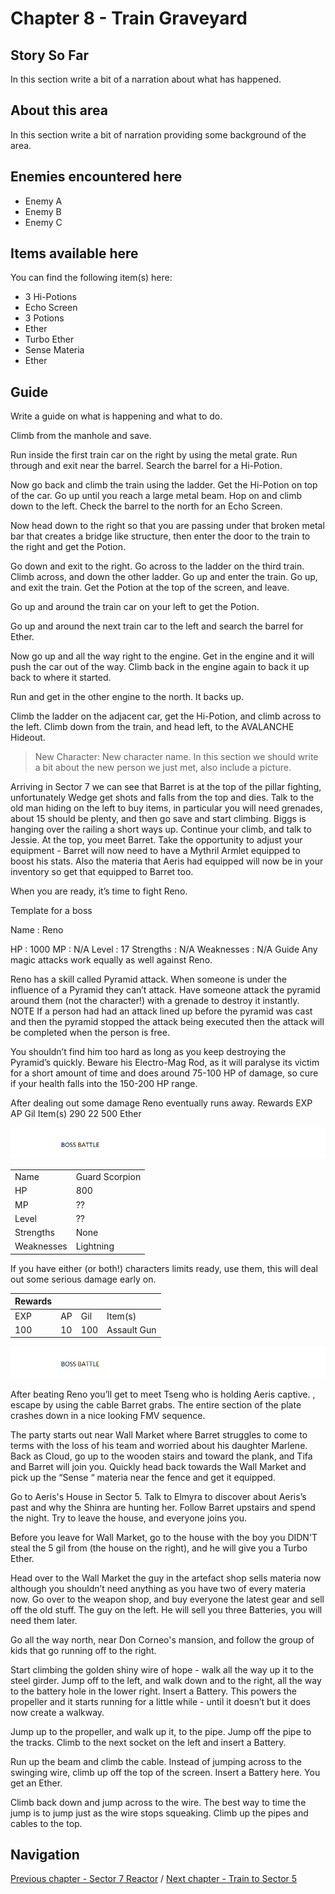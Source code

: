 #  Chapter 8 - Train Graveyard


## Story So Far

In this section write a bit of a narration about what has happened.

## About this area

In this section write a bit of narration providing some background of the area.

## Enemies encountered here

- Enemy A
- Enemy B
- Enemy C

## Items available here

You can find the following item(s) here:

- 3 Hi-Potions
- Echo Screen
- 3 Potions
- Ether 
- Turbo Ether
- Sense Materia
- Ether 


## Guide

Write a guide on what is happening and what to do.

Climb from the manhole and save. 



Run inside the first train car on the right by using the metal grate. Run through and exit near the barrel. Search the barrel for a Hi-Potion. 



Now go back and climb the train using the ladder. Get the Hi-Potion on top of the car. Go up until you reach a large metal beam. Hop on and climb down to the left. Check the barrel to the north for an Echo Screen. 



Now head down to the right so that you are passing under that broken metal bar that creates a bridge like structure, then enter the door to the train to the right and get the Potion. 






Go down and exit to the right. Go across to the ladder on the third train. Climb across, and down the other ladder. Go up and enter the train. Go up, and exit the train. Get the Potion at the top of the screen, and leave.



Go up and around the train car on your left to get the Potion. 



Go up and around the next train car to the left and search the barrel for Ether. 



Now go up and all the way right to the engine. Get in the engine and it will push the car out of the way. Climb back in the engine again to back it up back to where it started. 



Run and get in the other engine to the north. It backs up. 



Climb the ladder on the adjacent car, get the Hi-Potion, and climb across to the left. Climb down from the train, and head left, to the AVALANCHE Hideout. 

>
> New Character: New character name. 
> In this section we should write a bit about the new person we just met, also include a picture.
>


Arriving in Sector 7 we can see that Barret is at the top of the pillar fighting, unfortunately Wedge get shots and falls from the top and dies. Talk to the old man hiding on the left to buy items, in particular you will need grenades, about 15 should be plenty, and then go save and start climbing. Biggs is hanging over the railing a short ways up. Continue your climb, and talk to Jessie. At the top, you meet Barret. Take the opportunity to adjust your equipment - Barret will now need to have a Mythril Armlet equipped to boost his stats. Also the materia that Aeris had equipped will now be in your inventory so get that equipped to Barret too. 

When you are ready, it’s time to fight Reno. 

Template for a boss


Name :
Reno

HP :
1000
MP : 
N/A
Level :
17
Strengths :
N/A
Weaknesses : 
N/A
Guide
Any magic attacks work equally as well against Reno. 

Reno has a skill called Pyramid attack. When someone is under the influence of a Pyramid they can’t attack. Have someone attack the pyramid around them (not the character!) with a grenade to destroy it instantly. NOTE If a person had had an attack lined up before the pyramid was cast and then the pyramid stopped the attack being executed then the attack will be completed when the person is free. 

You shouldn’t find him too hard as long as you keep destroying the Pyramid’s quickly. Beware his Electro-Mag Rod, as it will paralyse its victim for a short amount of time and does around 75-100 HP of damage, so cure if your health falls into the 150-200 HP range.

After dealing out some damage Reno eventually runs away. 
Rewards
EXP
AP
Gil
Item(s)
290
22
500
Ether

![Alt Text To Be Populated](../general-assets/boss-banner.png) 

|   |   |
|---|---|
| Name  | Guard Scorpion  |
| HP  | 800  |
| MP  | ??  |
| Level  | ??  |
| Strengths  | None  |
| Weaknesses  | Lightning  |

If you have either (or both!) characters limits ready, use them, this will deal out some serious damage early on.




| Rewards  |   |   |   |
|---|---|---|---|
| EXP  | AP  | Gil  | Item(s)  |
| 100  | 10  | 100  | Assault Gun  |

![Alt Text To Be Populated](../general-assets/boss-banner.png) 

After beating Reno you’ll get to meet Tseng who is holding Aeris captive. , escape by using the cable Barret grabs. The entire section of the plate crashes down in a nice looking FMV sequence.
 
 
 
 
The party starts out near Wall Market where Barret struggles to come to terms with the loss of his team and worried about his daughter Marlene. Back as Cloud, go up to the wooden stairs and toward the plank, and Tifa and Barret will join you. Quickly head back towards the Wall Market and pick up the “Sense “ materia near the fence and get it equipped.


Go to Aeris's House in Sector 5. Talk to Elmyra to discover about Aeris’s past and why the Shinra are hunting her. Follow Barret upstairs and spend the night. Try to leave the house, and everyone joins you. 



Before you leave for Wall Market, go to the house with the boy you DIDN'T steal the 5 gil from (the house on the right), and he will give you a Turbo Ether.



Head over to the Wall Market the guy in the artefact shop sells materia now although you shouldn’t need anything as you have two of every materia now. Go over to the weapon shop, and buy everyone the latest gear and sell off the old stuff. The guy on the left. He will sell you three Batteries, you will need them later.




Go all the way north, near Don Corneo's mansion, and follow the group of kids that go running off to the right. 



Start climbing the golden shiny wire of hope - walk all the way up it to the steel girder. Jump off to the left, and walk down and to the right, all the way to the battery hole in the lower right. Insert a Battery. This powers the propeller and it starts running for a little while - until it doesn’t but it does now create a walkway. 



Jump up to the propeller, and walk up it, to the pipe. Jump off the pipe to the tracks. Climb to the next socket on the left and insert a Battery. 



Run up the beam and climb the cable. Instead of jumping across to the swinging wire, climb up off the top of the screen. Insert a Battery here. You get an Ether. 



Climb back down and jump across to the wire. The best way to time the jump is to jump just as the wire stops squeaking. Climb up the pipes and cables to the top. 


## Navigation
[Previous chapter - Sector 7 Reactor](/chapter-01.md) / [Next chapter - Train to Sector 5](/chapter-03.md)
